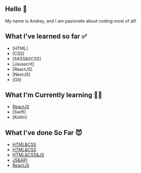 ## Hello 👋

My name is Andrey, and I am pasionate about coding most of all!

## What I've learned so far ✅

- [HTML]
- [CSS]
- [SASS&SCSS]
- [Javascrit]
- [ReactJS]
- [NextJS]
- [Git]

## What I'm Currently learning 🧑‍💻

- [ReactJS](v.18)
- [Swift]
- [Kotlin]

## What I've done So Far 😈

- [HTML&CSS](https://github.com/andreycodez/ui-layout-web-google-main-page)
- [HTML&CSS](https://github.com/andreycodez/ui-layout-web-google-search-page/settings/pages)
- [HTML&CSS&JS](https://github.com/andreycodez/ui-layout-web-front-sassapp-landingpage)
- [JS&API](https://github.com/andreycodez/portfolio-web-api-js)
- [ReactJS](https://github.com/andreycodez/react-debt-free-calc)